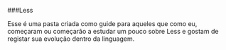 ###Less

Esse é uma pasta criada como guide para aqueles que como eu, começaram ou começarão a estudar um pouco sobre Less e gostam de registar sua evolução dentro da linguagem.